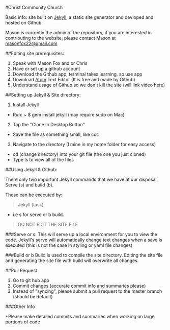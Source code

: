 #Christ Community Church

Basic info: site built on [Jekyll](http://jekyllrb.com), a static site generator and devloped and hosted on Github.

Mason is currently the admin of the repository, if you are interested in contributing to the website, please contact Mason at [masonfox22@gmail.com](mailto:masonfox22@gmail.com)

##Editing site prerequisites:
1. Speak with Mason Fox and or Chris
2. Have or set up a github account
3. Download the Github app, terminal takes learning, so use app
4. Download [Atom](https://atom.io) Text Editor (It is free and made by Github)
5. Understand usage of Github so we don't kill the site (will link video here)

##Setting up Jekyll & Site directory:

1. Install Jekyll
  * Run: ~ $ gem install jekyll (may require sudo on Mac)
2. Tap the "Clone in Desktop Button"
  * Save the file as something small, like ccc
3. Navigate to the directory (I mine in my home folder for easy access)
  * cd (change directory) into your git file (the one you just cloned)
  * Type ls to view all of the files

##Using Jekyll & Github:

There only two important Jekyll commands that we have at our disposal: Serve (s) and build (b).

These can be executed by:

> Jekyll (task)
* i.e s for serve or b build.

 > DO NOT EDIT THE SITE FILE

###Serve or s:
 This will serve up a local environment for you to view the code. Jekyll's serve will automatically change text changes when a save is executed (this is not the case in styling or yaml file changes)

###Build or b
Build is used to compile the site directory. Editing the site file and generating the site file with build will overwrite all changes.

##Pull Request

1. Go to git hub app
2. Commit changes (accurate commit info and summaries please)
3. Instead of "syncing", please submit a pull request to the master branch (should be default)

###Other Info

*Please make detailed commits and summaries when working on large portions of code
